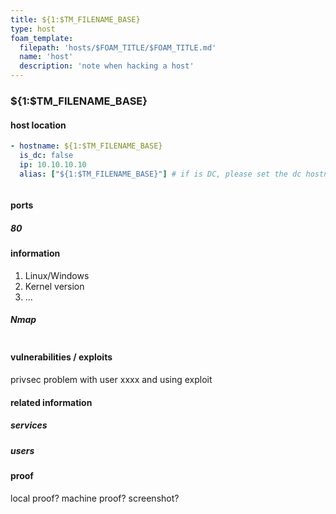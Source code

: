 ```yaml
---
title: ${1:$TM_FILENAME_BASE}
type: host
foam_template:
  filepath: 'hosts/$FOAM_TITLE/$FOAM_TITLE.md'
  name: 'host'
  description: 'note when hacking a host'
---
```


### ${1:$TM_FILENAME_BASE}

#### host location

```yaml host
- hostname: ${1:$TM_FILENAME_BASE}
  is_dc: false
  ip: 10.10.10.10
  alias: ["${1:$TM_FILENAME_BASE}"] # if is DC, please set the dc hostname as the first alias, such as ["dc01.example.com"]
```

```zsh 

```

#### ports

##### 80

#### information

1. Linux/Windows
2. Kernel version
3. ...

##### Nmap
```

```

#### vulnerabilities / exploits

privsec problem with user xxxx and using exploit 

#### related information

##### services

##### users

#### proof

local proof? machine proof? screenshot?
